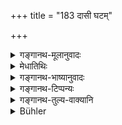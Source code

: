 +++
title = "183 दासी घटम्"

+++

<details><summary>गङ्गानथ-मूलानुवादः</summary>

A female slave shall overturn a jar full of water with her foot, as in the case of the dead; and they, along with the relations, shall observe the ‘uncleanliness’ for the day and night.—(183)
</details>

<details><summary>मेधातिथिः</summary>

**प्रेतवद्** इति । कर्तव्यतोपदेशो ऽयम् । **दासी** प्रेष्योदकुम्भम्, **पदा** पादेन, **पर्यस्येत्** क्षिपेत् "इदम् अमुष्मै" इति । क्षिप्ते तस्मिन्न् **अहोरात्रम् आशौचं** युक्तम् । **बान्धवैः सह** तथासीरन्न् एकत्र स्थाने निवसेयुस् तद् अहः । **दासी**ग्रहणात् स्वयंकरणं निषेधति । 

- <u>यद्य् एवं</u> "ज्ञात्यृत्विग्गुरुसंनिधौ" (म्ध् ११.१८२) इत्य् अस्वयंकरणपक्षे ज्ञातीनां सपिण्डानां च को विशेषो येनोच्यत एतेषां संनिधान एतेन कर्तव्यम् इति । यावता सर्व एव संनिधानमात्रेणोपकुर्वन्ति, तस्यासंनिपात्योपकारत्वात् । 

- <u>नैतद्</u> एवम् । सपिण्डादयः प्रयोजकत्वेन कर्तारः । ज्ञात्यादयस् तु संनिधाप्यन्ते केवलम् अदृष्टायेति ॥ ११.१८३ ॥
</details>

<details><summary>गङ्गानथ-भाष्यानुवादः</summary>

‘*As in the case of the dead*’— This is an injunction of what should be done (in the case of the dead).

The female slave shall overturn with her foot the water-jar, saying—‘This is for so and so’ (naming the outcast).

After this has been done, it is necessary to observe ‘un-cleanliness’ during the day and night.

‘*Along with the relations*’— They shall all sit in one place, for that day.

The naming of the ‘*female slave*’ indicates that the *Sapiṇḍas* should not do it themselves.

“If that be so, and the Sapiṇḍas do not do this act themselves, what should be the difference between ‘*Sapiṇḍas*’ and ‘*relations*,’ in view of which it has been said that all this should be done in the presence of relations, priests and elders? Since all (*Sapiṇḍas* as well as
*Relations*) would be helping the offering only by their *presence*, and
thus acting like an indirect accessory.”

It is not so; ‘*Sapiṇḍas*’ and others of that class are the ‘performers’ of the act of offering in the sense that it is they that *direct* it; while ‘Relations,’ ‘priests’ and the rest are brought together only with a view to some spiritual effect.—(183)
</details>

<details><summary>गङ्गानथ-टिप्पन्यः</summary>

This verse is quoted in *Madanapārijāta* (p. 964), which explains
‘*pretarat*’ as wearing the upper cloth over the right shoulder and so
forth;—in *Mitākṣarā* (3.295), to the effect that the slave-girl may
make the offerings under orders of the paternal relations of the
outcast—it explains ‘*pretavat*’ as implying that the offender should
face the south, wear the upper cloth over the right shoulder and so
forth;—and in *Nirṇayasindhu* (p. 408).
</details>

<details><summary>गङ्गानथ-तुल्य-वाक्यानि</summary>

**(verses 11.182-185)  
**

[\[See above,
9.201.\]]

See Comparative notes for [Verse
11.182].
</details>

<details><summary>Bühler</summary>

184	A female slave shall upset with her foot a pot filled with water, as if it were for a dead person; (his Sapindas) as well as the Samanodakas shall be impure for a day and a night;
</details>
